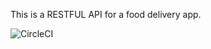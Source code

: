 This is a RESTFUL API for a food delivery app.

![CircleCI](https://img.shields.io/circleci/build/github/AmirShaban53/fastfood_backend)
